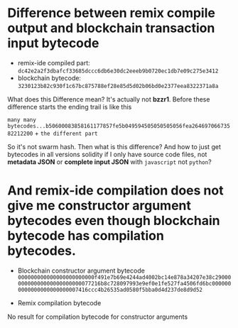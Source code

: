 # Difference between remix compile output and blockchain transaction input bytecode

- remix-ide compiled part:
        `dc42e2a2f3dbafcf33685dccc6db6e30dc2eeeb9b0720ec1db7e09c275e3412`
- blockchain bytecode:
        `3230123b82c930f1c67bc875788ef28e85d5d02b06bd0e2377eea8322371a8a`

What does this Difference mean?
It's actually not **bzzr1**.
Before these difference starts the ending trail is like this

`many many bytecodes...b50600083858161177857fe5b049594505050505056fea26469706673582212200` + `the different part`

So it's not swarm hash. Then what is this difference?
And how to just get bytecodes in all versions solidity if I only have source code files, not **metadata JSON** or **complete input JSON** with `javascript` not `python`?

# And remix-ide compilation does not give me constructor argument bytecodes even though blockchain bytecode has compilation bytecodes.

- Blockchain constructor argument bytecode
    `000000000000000000000000f491e7b69e4244ad4002bc14e878a34207e38c2900000000000000000000000077216b8c728097993e9ef0e1fe527fa4506fd6bc0000000000000000000000007416ccc4b26535ad0580f5bba0d4d237de8d9d52`
    
- Remix compilation bytecode

No result for compilation bytecode for constructor arguments
